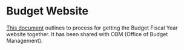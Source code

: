 # Budget Website

[This document](https://docs.google.com/document/d/1b7q1Bn8fG7ThIWo7l182A9nGxSUy2lyu9qcJf390xnA/edit?usp=sharing) outlines to process for getting the Budget Fiscal Year website together. It has been shared with OBM \(Office of Budget Management\). 

